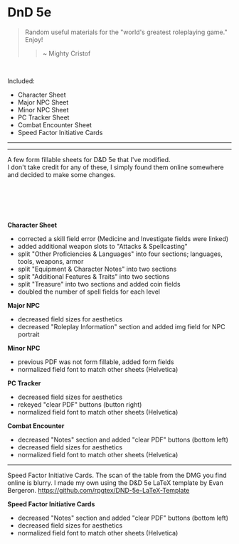 # DnD 5e

>Random useful materials for the "world's greatest roleplaying game."
>Enjoy!  
>>~ Mighty Cristof

</br>

Included:
* Character Sheet
* Major NPC Sheet
* Minor NPC Sheet
* PC Tracker Sheet
* Combat Encounter Sheet
* Speed Factor Initiative Cards


---

---
A few form fillable sheets for D&D 5e that I've modified.  
I don't take credit for any of these, I simply found them online somewhere and decided to make some changes.  

</br>

</br>


</br>

</br>

__Character Sheet__
  
* corrected a skill field error (Medicine and Investigate fields were linked)
* added additional weapon slots to "Attacks & Spellcasting"
* split "Other Proficiencies & Languages" into four sections; languages, tools, weapons, armor
* split "Equipment & Character Notes" into two sections
* split "Additional Features & Traits" into two sections
* split "Treasure" into two sections and added coin fields
* doubled the number of spell fields for each level

__Major NPC__ 

* decreased field sizes for aesthetics
* decreased "Roleplay Information" section and added img field for NPC portrait

__Minor NPC__

* previous PDF was not form fillable, added form fields
* normalized field font to match other sheets (Helvetica)

__PC Tracker__

* decreased field sizes for aesthetics
* rekeyed "clear PDF" buttons (button right)
* normalized field font to match other sheets (Helvetica)

__Combat Encounter__

* decreased "Notes" section and added "clear PDF" buttons (bottom left)
* decreased field sizes for aesthetics
* normalized field font to match other sheets (Helvetica)

---

Speed Factor Initiative Cards. The scan of the table from the DMG you find online is blurry.
I made my own using the D&D 5e LaTeX template by Evan Bergeron.
https://github.com/rpgtex/DND-5e-LaTeX-Template


__Speed Factor Initiative Cards__

* decreased "Notes" section and added "clear PDF" buttons (bottom left)
* decreased field sizes for aesthetics
* normalized field font to match other sheets (Helvetica)


